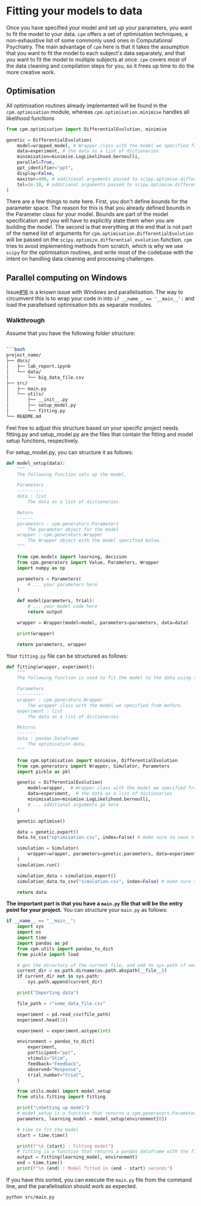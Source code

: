 # Fitting your models to data

Once you have specified your model and set up your parameters, you want to fit the model to your data.
`cpm` offers a set of optimisation techniques, a non-exhaustive list of some commonly used ones in Computational Psychiatry.
The main advantage of `cpm` here is that it takes the assumption that you want to fit the model to each subject's data separately, and that you want to fit the model to multiple subjects at once.
`cpm` covers most of the data cleaning and compilation steps for you, so it frees up time to do the more creative work.

## Optimisation

All optimisation routines already implemented will be found in the `cpm.optimisation` module, whereas `cpm.optimisation.minimise` handles all likelihood functions

```python
from cpm.optimisation import DifferentialEvolution, minimise

genetic = DifferentialEvolution(
    model=wrapped_model, # Wrapper class with the model we specified from before
    data=experiment, # the data as a list of dictionaries
    minimisation=minimise.LogLikelihood.bernoulli,
    parallel=True,
    ppt_identifier="ppt",
    display=False,
    maxiter=400, # additional arguments passed to scipy.optimise.differential_evolution
    tol=1e-10, # additional arguments passed to scipy.optimise.differential_evolution
)
```

There are a few things to note here.
First, you don't define bounds for the parameter space.
The reason for this is that you already defined bounds in the Parameter class for your model.
Bounds are part of the model specification and you will have to explicitly state them when you are building the model.
The second is that everything at the end that is not part of the named list of arguments for `cpm.optimisation.DifferentialEvolution` will be passed on the `scipy.optimize.differential_evolution` function.
`cpm` tries to avoid implementing methods from scratch, which is why we use `scipy` for the optimisation routines, and write most of the codebase with the intent on handling data cleaning and processing challenges.

## Parallel computing on Windows

Issue[#16](https://github.com/DevComPsy/modelling-toolbox/issues/16) is a known issue with Windows and parallelisation.
The way to circumvent this is to wrap your code in into `if __name__ == '__main__':` and load the parallelised optimisation bits as separate modules.

### Walkthrough

Assume that you have the following folder structure:

```bash

```bash
project_name/
├── docs/
│   ├── lab_report.ipynb
│   └── data/
│       └── big_data_file.csv
├── src/
│   ├── main.py
│   └── utils/
│       ├── __init__.py
│       ├── setup_model.py
│       └── fitting.py
└── README.md
```

Feel free to adjust this structure based on your specific project needs.
fitting.py and setup_model.py are the files that contain the fitting and model setup functions, respectively.

For setup_model.py, you can structure it as follows:

```python
def model_setup(data):
    """
    The following function sets up the model.

    Parameters
    ----------
    data : list
        The data as a list of dictionaries.

    Return
    ------
    parameters : cpm.generators.Parameters
        The parameter object for the model
    wrapper : cpm.generators.Wrapper
        The Wrapper object with the model specified below.
    """

    from cpm.models import learning, decision
    from cpm.generators import Value, Parameters, Wrapper
    import numpy as np

    parameters = Parameters(
        # ... your parameters here
    )

    def model(parameters, trial):
        # ... your model code here
        return output

    wrapper = Wrapper(model=model, parameters=parameters, data=data)

    print(wrapper)

    return parameters, wrapper
```

Your `fitting.py` file can be structured as follows:

```python
def fitting(wrapper, experiment):
    """
    The following function is used to fit the model to the data using the Differential Evolution algorithm. The function also saves the optimisation data and the simulation data as .csv files.

    Parameters
    ----------
    wrapper : cpm.generators.Wrapper
        The wrapper class with the model we specified from before.
    experiment : list
        The data as a list of dictionaries.

    Returns
    -------
    data : pandas.DataFrame
        The optimisation data.
    """

    from cpm.optimisation import minimise, DifferentialEvolution
    from cpm.generators import Wrapper, Simulator, Parameters
    import pickle as pkl

    genetic = DifferentialEvolution(
        model=wrapper,  # Wrapper class with the model we specified from before
        data=experiment,  # the data as a list of dictionaries
        minimisation=minimise.LogLikelihood.bernoulli,
        # ... additional arguments go here
    )

    genetic.optimise()

    data = genetic.export()
    data.to_csv("optimisation.csv", index=False) # make sure to save stuff

    simulation = Simulator(
        wrapper=wrapper, parameters=genetic.parameters, data=experiment
    )
    simulation.run()

    simulation_data = simulation.export()
    simulation_data.to_csv("simulation.csv", index=False) # make sure to save stuff

    return data

```

**The important part is that you have a `main.py` file that will be the entry point for your project.**
You can structure your `main.py` as follows:

```python
if __name__ == "__main__":
    import sys
    import os
    import time
    import pandas as pd
    from cpm.utils import pandas_to_dict
    from pickle import load

    # get the directory of the current file, and add to sys.path if necessary
    current_dir = os.path.dirname(os.path.abspath(__file__))
    if current_dir not in sys.path:
        sys.path.append(current_dir)

    print("Importing data")

    file_path = r"some_data_file.csv"

    experiment = pd.read_csv(file_path)
    experiment.head(10)

    experiment = experiment.astype(int)

    environment = pandas_to_dict(
        experiment,
        participant="ppt",
        stimuli="Stim",
        feedback="Feedback",
        observed="Response",
        trial_number="trial",
    )

    from utils.model import model_setup
    from utils.fitting import fitting

    print("\nSetting up model")
    # model_setup is a function that returns a cpm.generators.Parameters and a cpm.generators.Wrapper object
    parameters, learning_model = model_setup(environment[0])

    # time to fit the model
    start = time.time()

    print(f"\n {start} : Fitting model")
    # fitting is a function that returns a pandas dataframe with the fitted parameters and other information
    output = fitting(learning_model, environment)
    end = time.time()
    print(f"\n {end} : Model fitted in {end - start} seconds")
```

If you have this sorted, you can execute the `main.py` file from the command line, and the parallelisation should work as expected.

```bash
python src/main.py
```